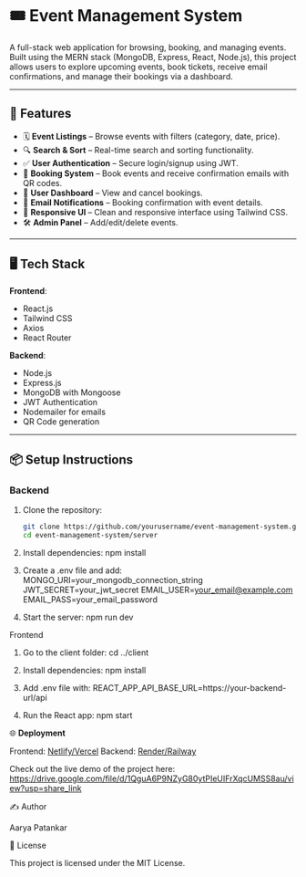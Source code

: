# 🎟️ Event Management System

A full-stack web application for browsing, booking, and managing events. Built using the MERN stack (MongoDB, Express, React, Node.js), this project allows users to explore upcoming events, book tickets, receive email confirmations, and manage their bookings via a dashboard.

---

## 🔧 Features

- 🗓️ **Event Listings** – Browse events with filters (category, date, price).
- 🔍 **Search & Sort** – Real-time search and sorting functionality.
- ✅ **User Authentication** – Secure login/signup using JWT.
- 🛒 **Booking System** – Book events and receive confirmation emails with QR codes.
- 🧾 **User Dashboard** – View and cancel bookings.
- 📨 **Email Notifications** – Booking confirmation with event details.
- 📱 **Responsive UI** – Clean and responsive interface using Tailwind CSS.
- 🛠️ **Admin Panel** – Add/edit/delete events.

---

## 🖥️ Tech Stack

**Frontend**:  
- React.js  
- Tailwind CSS  
- Axios  
- React Router

**Backend**:  
- Node.js  
- Express.js  
- MongoDB with Mongoose  
- JWT Authentication  
- Nodemailer for emails  
- QR Code generation

---

## 📦 Setup Instructions

### Backend

1. Clone the repository:
   ```bash
   git clone https://github.com/yourusername/event-management-system.git
   cd event-management-system/server
   
2. Install dependencies:
npm install

3. Create a .env file and add:
MONGO_URI=your_mongodb_connection_string
JWT_SECRET=your_jwt_secret
EMAIL_USER=your_email@example.com
EMAIL_PASS=your_email_password

4. Start the server:
npm run dev

Frontend
1. Go to the client folder:
cd ../client

2. Install dependencies:
npm install

3. Add .env file with:
REACT_APP_API_BASE_URL=https://your-backend-url/api

4. Run the React app:
npm start


🌐 <b>Deployment</b>

Frontend: [Netlify/Vercel](https://68614b08511d55be245141b0--eventmanagement2025.netlify.app/)
Backend: [Render/Railway](https://event-management-system-q7r9.onrender.com/api)


Check out the live demo of the project here:
https://drive.google.com/file/d/1QguA6P9NZyG80ytPIeUIFrXqcUMSS8au/view?usp=share_link

✍️ Author

Aarya Patankar

📃 License

This project is licensed under the MIT License.
